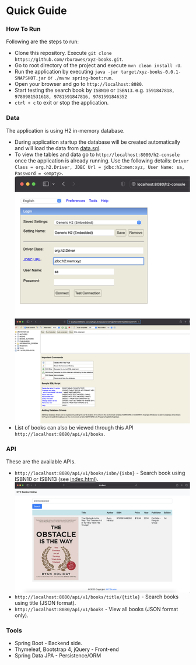 # Quick Guide

### How To Run

Following are the steps to run:

* Clone this repository. Execute `git clone https://github.com/rburawes/xyz-books.git`.
* Go to root directory of the project and execute `mvn clean install -U`.
* Run the application by executing `java -jar target/xyz-books-0.0.1-SNAPSHOT.jar` or `./mvnw spring-boot:run`.
* Open your browser and go to `http://localhost:8080`.
* Start testing the search book by `ISBN10` or `ISBN13`. e.g. `1591847818, 9780981531618, 9781591847816, 9781591846352`
* `ctrl + c` to exit or stop the application.

### Data

The application is using H2 in-memory database.

* During application startup the database will be created automatically and will load the data from [data.sql](src/main/resources/data.sql).
* To view the tables and data go to `http://localhost:8080/h2-console` once the application is already running. Use the following details: `Driver Class = org.h2.Driver, JDBC Url = jdbc:h2:mem:xyz, User Name: sa, Password = <empty>`.
![H2 Console](docs/h2-console.png)
![H2 Console](docs/h2-console-schema.png)
* List of books can also be viewed through this API `http://localhost:8080/api/v1/books`.

### API

These are the available APIs.

* `http://localhost:8080/api/v1/books/isbn/{isbn}` - Search book using ISBN10 or ISBN13 (see [index.html](src/main/resources/templates/index.html)).
![ISBN Search](docs/isbn-search.png)
* `http://localhost:8080/api/v1/books/title/{title}` - Search books using title (JSON format).
* `http://localhost:8080/api/v1/books` - View all books (JSON format only).

### Tools

* Spring Boot - Backend side.
* Thymeleaf, Bootstrap 4, jQuery - Front-end
* Spring Data JPA - Persistence/ORM
  

